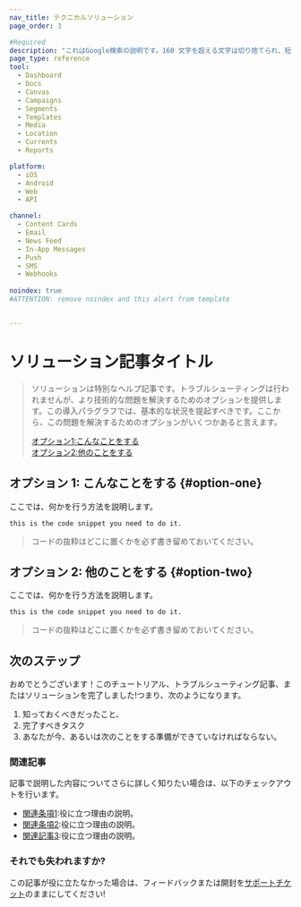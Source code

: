 ```yaml
---
nav_title: テクニカルソリューション
page_order: 3

#Required
description: "これはGoogle検索の説明です。160 文字を超える文字は切り捨てられ、短く保ちます。"
page_type: reference
tool:
  - Dashboard
  - Docs
  - Canvas
  - Campaigns
  - Segments
  - Templates
  - Media
  - Location
  - Currents
  - Reports

platform:
  - iOS
  - Android
  - Web
  - API

channel:
  - Content Cards
  - Email
  - News Feed
  - In-App Messages
  - Push
  - SMS
  - Webhooks
  
noindex: true
#ATTENTION: remove noindex and this alert from template


---
```


# ソリューション記事タイトル

> ソリューションは特別なヘルプ記事です。トラブルシューティングは行われませんが、より技術的な問題を解決するためのオプションを提供します。この導入パラグラフでは、基本的な状況を提起すべきです。ここから、この問題を解決するためのオプションがいくつかあると言えます。
>
> [オプション1:こんなことをする](#option-one)
> <br>
> [オプション2:他のことをする](#option-two)

## オプション 1: こんなことをする {#option-one}

ここでは、何かを行う方法を説明します。

```
this is the code snippet you need to do it.
```
> コードの抜粋はどこに置くかを必ず書き留めておいてください。


## オプション 2: 他のことをする {#option-two}

ここでは、何かを行う方法を説明します。

```
this is the code snippet you need to do it.
```
> コードの抜粋はどこに置くかを必ず書き留めておいてください。


## 次のステップ

おめでとうございます！このチュートリアル、トラブルシューティング記事、またはソリューションを完了しました!つまり、次のようになります。
1. 知っておくべきだったこと、
2. 完了すべきタスク
3. あなたが今、あるいは次のことをする準備ができていなければならない。

### 関連記事

記事で説明した内容についてさらに詳しく知りたい場合は、以下のチェックアウトを行います。
- [関連条項1](#solution-1):役に立つ理由の説明。
- [関連条項2](#solution-2):役に立つ理由の説明。
- [関連記事3](#solution-3):役に立つ理由の説明。

### それでも失われますか?

この記事が役に立たなかった場合は、フィードバックまたは開封を[サポートチケット][support]のままにしてください!

[support]: {{site.baseurl}}/braze_support/
